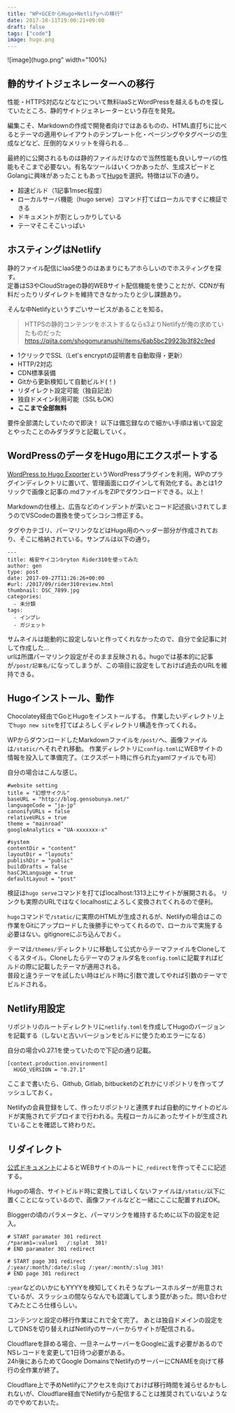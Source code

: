 ```yaml
---
title: "WP+GCEからHugo+Netlifyへの移行"
date: 2017-10-11T19:00:21+09:00
draft: false
tags: ["code"]
image: hugo.png
---
```

![image](hugo.png" width="100%)
## 静的サイトジェネレーターへの移行

性能・HTTPS対応などなどについて無料IaaSとWordPressを越えるものを探していたところ、静的サイトジェネレーターという存在を発見。

編集こそ、Markdownの作成で開発者向けではあるものの、HTML直打ちに比べるとテーマの適用やレイアウトのテンプレート化・ページングやタグページの生成などなど、圧倒的なメリットを得られる…

最終的に公開されるものは静的ファイルだけなので当然性能も良いしサーバの性能もそこまで必要ない。有名なツールはいくつかあったが、生成スピードとGolangに興味があったこともあって[Hugo](https://gohugo.io/)を選択。特徴は以下の通り。

+ 超速ビルド（1記事1msec程度）
+ ローカルサーバ機能（hugo serve）コマンド打てばローカルですぐに検証できる
+ ドキュメントが割としっかりしている
+ テーマそこそこいっぱい

## ホスティングはNetlify

静的ファイル配信にIaaS使うのはあまりにもアホらしいのでホスティングを探す。\
定番はS3やCloudStrageの静的WEBサイト配信機能を使うことだが、CDNが有料だったりリダイレクトを維持できなかったりと少し課題あり。

そんな中Netlifyというすごいサービスがあることを知る。

> HTTPSの静的コンテンツをホストするならs3よりNetlifyが俺の求めていたものだった
> https://qiita.com/shogomuranushi/items/6ab5bc29923b3f82c9ed

+ 1クリックでSSL（Let's encryptの証明書を自動取得・更新）
+ HTTP/2対応
+ CDN標準装備
+ Gitから更新検知して自動ビルド(！)
+ リダイレクト設定可能（独自記法）
+ 独自ドメイン利用可能（SSLもOK）
+ **ここまで全部無料**

要件全部満たしていたので即決！
以下は備忘録なので細かい手順は省いて設定とやったことのみダラダラと記載していく。

## WordPressのデータをHugo用にエクスポートする

[WordPress to Hugo Exporter](https://github.com/SchumacherFM/wordpress-to-hugo-exporter)というWordPressプラグインを利用。WPのプラグインディレクトリに置いて、管理画面にログインして有効化する。あとは1クリックで画像と記事の.mdファイルをZIPでダウンロードできる。以上！

Markdownの仕様上、広告などのインデントが深いとコード記述扱いされてしまうのでVSCodeの置換を使ってシコシコ修正する。

タグやカテゴリ、パーマリンクなどはHugo用のヘッダー部分が作成されており、そこに格納されている。サンプルは以下の通り。

```
---
title: 格安サイコンbryton Rider310を使ってみた
author: gen
type: post
date: 2017-09-27T11:26:26+00:00
#url: /2017/09/rider310review.html
thumbnail: DSC_7899.jpg
categories:
  - 未分類
tags:
  - インプレ
  - ガジェット
```
サムネイルは能動的に設定しないと作ってくれなかったので、自分で全記事に対して作成した…\
urlは所謂パーマリンク設定がそのまま反映される。hugoでは基本的に記事が``/post/記事名/``になってしまうが、この項目に設定をしておけば過去のURLを維持できる。



## Hugoインストール、動作

Chocolatey経由でGoとHugoをインストールする。
作業したいディレクトリ上で``hugo new site``を打てばよろしくディレクトリ構造を作ってくれる。

WPからダウンロードしたMarkdownファイルを``/post/``へ、画像ファイルは``/static/``へそれぞれ移動。
作業ディレクトリに``config.toml``にWEBサイトの情報を投入して準備完了。（エクスポート時に作られたyamlファイルでも可）

自分の場合はこんな感じ。

```
#website setting
title = "幻想サイクル"
baseURL = "http://blog.gensobunya.net/"
languageCode = "ja-jp"
canonifyURLs = false
relativeURLs = true
theme = "mainroad"
googleAnalytics = "UA-xxxxxxx-x"

#system
contentDir = "content"
layoutDir = "layouts"
publishDir = "public"
buildDrafts = false
hasCJKLanguage = true
defaultLayout = "post"
```


検証は``hugo serve``コマンドを打てばlocalhost:1313上にサイトが展開される。
リンクも実際のURLではなくlocalhostによろしく変換されてくれるので便利。

``hugo``コマンドで``/static/``に実際のHTMLが生成されるが、Netlifyの場合はこの作業をGitにアップロードした後勝手にやってくれるので、ローカルで実施する必要はない。gitignoreにぶち込んでおく。

テーマは``/themes/``ディレクトリに移動して公式からテーマファイルをCloneしてくるスタイル。Cloneしたらテーマのフォルダ名を``config.toml``に記載すればビルドの際に記載したテーマが適用される。\
普段と違うテーマを試したい時はビルド時に引数で渡してやれば引数のテーマでビルドされる。


## Netlify用設定

リポジトリのルートディレクトリに``netlify.toml``を作成してHugoのバージョンを記載する（しないと古いバージョンをビルドに使うためエラーになる）

自分の場合v0.27.1を使っていたので下記の通り記載。
```
[context.production.environment]
  HUGO_VERSION = "0.27.1"
```

ここまで書いたら、Github, Gitlab, bitbucketのどれかにリポジトリを作ってプッシュしておく。

Netlifyの会員登録をして、作ったリポジトリと連携すれば自動的にサイトのビルドが実施されてデプロイまで行われる。先程ローカルにあったサイトが生成されていることを確認して終わりだ。

## リダイレクト

[公式ドキュメント](https://www.netlify.com/docs/redirects/)によるとWEBサイトのルートに``_redirect``を作ってそこに記述する。

Hugoの場合、サイトビルド時に変換してほしくないファイルは``/static/``以下に置くことになっているので、画像ファイルなどと一緒にここに配置すればOK。

Bloggerの頃のパラメータと、パーマリンクを維持するために以下の設定を記入。

```
# START paramater 301 redirect
/*param1=:value1   /:splat  301!
# END paramater 301 redirect

# START page 301 redirect
/:year/:month/:date/:slug /:year/:month/:slug 301!
# END page 301 redirect
```
``:year``などのいかにもYYYYを検知してくれそうなプレースホルダーが用意されているが、スラッシュの間ならなんでも認識してしまう罠があった。問い合わせてみたところ仕様らしい。

コンテンツと設定の移行作業はこれで全て完了。
あとは独自ドメインの設定をしてDNSを切り替えればNetlifyのサーバーからサイトが配信される。

Cloudflareを辞める場合、一旦ネームサーバーをGoogleに返す必要があるのでNSレコードを変更して1日待つ必要がある。\
24h後にあらためてGoogle DomainsでNetlifyのサーバーにCNAMEを向けて移行の全作業が終了。

Cloudflare上で予めNetlifyにアクセスを向けておけば移行時間を減らせるかもしれないが、Cloudflare経由でNetlifyから配信することは推奨されていないようなのでやめておいた。